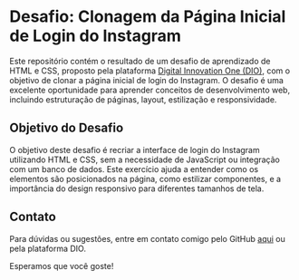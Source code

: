 # Desafio: Clonagem da Página Inicial de Login do Instagram

Este repositório contém o resultado de um desafio de aprendizado de HTML e CSS, proposto pela plataforma [Digital Innovation One (DIO)](https://web.dio.me/), com o objetivo de clonar a página inicial de login do Instagram. O desafio é uma excelente oportunidade para aprender conceitos de desenvolvimento web, incluindo estruturação de páginas, layout, estilização e responsividade.

## Objetivo do Desafio

O objetivo deste desafio é recriar a interface de login do Instagram utilizando HTML e CSS, sem a necessidade de JavaScript ou integração com um banco de dados. Este exercício ajuda a entender como os elementos são posicionados na página, como estilizar componentes, e a importância do design responsivo para diferentes tamanhos de tela.

## Contato

Para dúvidas ou sugestões, entre em contato comigo pelo GitHub [aqui](https://github.com/seu-usuario) ou pela plataforma DIO.

Esperamos que você goste!

